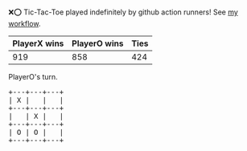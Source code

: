 :x::o: Tic-Tac-Toe played indefinitely by github action runners! See [my workflow](.github/workflows/play.yaml).

|PlayerX wins|PlayerO wins|Ties|
|-|-|-|
|919|858|424|

PlayerO's turn.

<pre>
+---+---+---+
| X |   |   |
+---+---+---+
|   | X |   |
+---+---+---+
| O | O |   |
+---+---+---+
</pre>